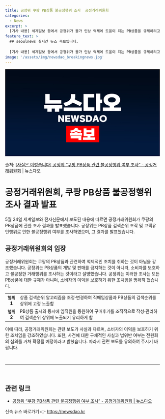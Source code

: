 ```yaml
---
title: 공정위 쿠팡 PB상품 불공정행위 조사  공정거래위원회
categories:
  - News
excerpt: >
  [기사 내용] 세계일보 등에서 공정위가 물가 인상 억제에 도움이 되는 PB상품을 규제하려고 하고 있다는 보도…
feature_text: >
  ## seoulnews 실시간 뉴스 속보입니다.

  [기사 내용] 세계일보 등에서 공정위가 물가 인상 억제에 도움이 되는 PB상품을 규제하려고 하고 있다는 보도…
image: '/assets/img/newsdao_breakingnews.jpg'
---
```


![뉴스다오 속보](/assets/img/newsdao_breakingnews.jpg)

<p>출처: <a href="https://newsdao.kr/3910" rel="dofollow">[사실은 이렇습니다] 공정위 “쿠팡 PB상품 관련 불공정행위 여부 조사” - 공정거래위원회</a> | 뉴스다오</p>

<h1>공정거래위원회, 쿠팡 PB상품 불공정행위 조사 결과 발표</h1>

<p data-ke-size="size16">5월 24일 세계일보와 전자신문에서 보도된 내용에 따르면 공정거래위원회가 쿠팡의 PB상품에 관한 조사 결과를 발표했습니다. 공정위는 PB상품 검색순위 조작 및 고객유인행위로 인한 불공정행위 여부를 조사하였으며, 그 결과를 발표했습니다.</p>

<h2 data-ke-size="size26">공정거래위원회의 입장</h2>

<p data-ke-size="size16">공정거래위원회는 쿠팡의 PB상품과 관련하여 억제적인 조치를 취하는 것이 아님을 강조했습니다. 공정위는 PB상품의 개발 및 판매를 금지하는 것이 아니라, 소비자를 보호하고 불공정한 거래행위를 조사하는 것이라고 설명했습니다. 공정위는 이러한 조사는 모든 PB상품에 대한 규제가 아니며, 소비자의 이익을 보호하기 위한 조치임을 명확히 했습니다.</p>

<table>
  <tr>
    <td style="text-align: center; height: 17px;"><b>행위1</b></td>
    <td>상품 검색순위 알고리즘을 조정·변경하여 직매입상품과 PB상품의 검색순위를 상위에 고정 노출함</td>
  </tr>
  <tr>
    <td style="text-align: center; height: 17px;"><b>행위2</b></td>
    <td>PB상품 출시와 동시에 임직원을 동원하여 구매후기를 조직적으로 작성·관리하여 검색순위 상위에 노출되기 유리하게 함</td>
  </tr>
</table>

<p data-ke-size="size16">이에 따라, 공정거래위원회는 관련 보도가 사실과 다르며, 소비자의 이익을 보호하기 위한 조치임을 강조하였습니다. 또한, 사건에 대한 구체적인 사실과 법위반 여부는 전원회의 심의를 거쳐 확정될 예정이라고 밝혔습니다. 따라서 관련 보도를 유의하여 주시기 바랍니다.</p>

<p data-ke-size="size16">&nbsp;</p>

<hr>

<p data-ke-size="size16">&nbsp;</p>

<h2 data-ke-size="size26">관련 링크</h2>

<ul>
  <li><a href="https://newsdao.kr/3910">공정위 “쿠팡 PB상품 관련 불공정행위 여부 조사” - 공정거래위원회 | 뉴스다오</a></li>
</ul> 

신속 뉴스 바로가기 👉 <a href="https://newsdao.kr" rel="dofollow">https://newsdao.kr</a>


